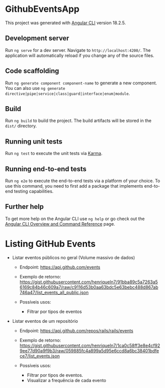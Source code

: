 
# GithubEventsApp

This project was generated with [Angular CLI](https://github.com/angular/angular-cli) version 18.2.5.

## Development server

Run `ng serve` for a dev server. Navigate to `http://localhost:4200/`. The application will automatically reload if you change any of the source files.

## Code scaffolding

Run `ng generate component component-name` to generate a new component. You can also use `ng generate directive|pipe|service|class|guard|interface|enum|module`.

## Build

Run `ng build` to build the project. The build artifacts will be stored in the `dist/` directory.

## Running unit tests

Run `ng test` to execute the unit tests via [Karma](https://karma-runner.github.io).

## Running end-to-end tests

Run `ng e2e` to execute the end-to-end tests via a platform of your choice. To use this command, you need to first add a package that implements end-to-end testing capabilities.

## Further help

To get more help on the Angular CLI use `ng help` or go check out the [Angular CLI Overview and Command Reference](https://angular.dev/tools/cli) page.



# Listing GitHub Events
- Listar eventos públicos no geral (Volume massivo de dados)

   - Endpoint: https://api.github.com/events

   - Exemplo de retorno: https://gist.githubusercontent.com/henriqueln7/91bba89c5a7263a56169c84b46c609a7/raw/c9116d53b0aa63bdc5e63bebc488d867ab746a47/list_events_all_public.json

   - Possíveis usos:

        - Filtrar por tipos de eventos

- Listar eventos de um repositório

   - Endpoint: https://api.github.com/repos/rails/rails/events

   - Exemplo de retorno: https://gist.githubusercontent.com/henriqueln7/1ca0c58ff3e8e4cf929ee77d90a9f9b3/raw/059885fc4a899a5d95e6ccd8a6bc38401bdfece7/list_events.json

   - Possíveis usos:
        - Filtrar por tipos de eventos. 
        - Visualizar a frequência de cada evento

